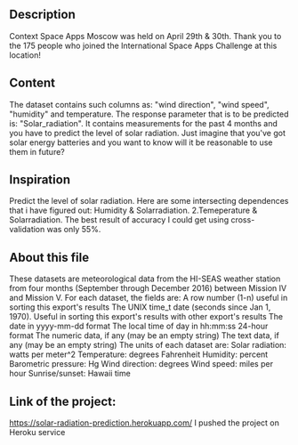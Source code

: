 ## Description

Context
Space Apps Moscow was held on April 29th & 30th. 
Thank you to the 175 people who joined the International Space Apps Challenge at this location!

## Content
The dataset contains such columns as: "wind direction", "wind speed", "humidity" and temperature.
The response parameter that is to be predicted is: "Solar_radiation".
It contains measurements for the past 4 months and you have to predict the level of solar radiation.
Just imagine that you've got solar energy batteries and you want to know will it be reasonable to use them in future?


## Inspiration
Predict the level of solar radiation.
Here are some intersecting dependences that i have figured out:
Humidity & Solarradiation. 2.Temeperature & Solarradiation.
The best result of accuracy I could get using cross-validation was only 55%.


## About this file
These datasets are meteorological data from the HI-SEAS weather station from four months (September through December 2016) between Mission IV and Mission V.
For each dataset, the fields are:
A row number (1-n) useful in sorting this export's results
The UNIX time_t date (seconds since Jan 1, 1970). Useful in sorting this export's results with other export's results
The date in yyyy-mm-dd format
The local time of day in hh:mm:ss 24-hour format
The numeric data, if any (may be an empty string)
The text data, if any (may be an empty string)
The units of each dataset are:
Solar radiation: watts per meter^2
Temperature: degrees Fahrenheit
Humidity: percent
Barometric pressure: Hg
Wind direction: degrees
Wind speed: miles per hour
Sunrise/sunset: Hawaii time
## Link of the project:
https://solar-radiation-prediction.herokuapp.com/
I pushed the project on Heroku service